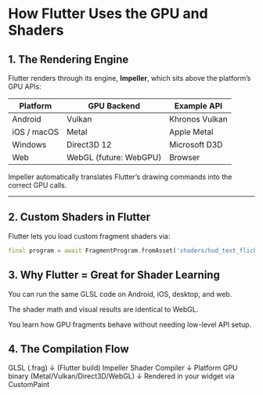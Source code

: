 # How Flutter Uses the GPU and Shaders

## 1. The Rendering Engine
Flutter renders through its engine, **Impeller**, which sits above the platform’s GPU APIs:

| Platform | GPU Backend | Example API |
|-----------|--------------|--------------|
| Android | Vulkan | Khronos Vulkan |
| iOS / macOS | Metal | Apple Metal |
| Windows | Direct3D 12 | Microsoft D3D |
| Web | WebGL (future: WebGPU) | Browser |

Impeller automatically translates Flutter’s drawing commands into the correct GPU calls.

---

## 2. Custom Shaders in Flutter

Flutter lets you load custom fragment shaders via:

```dart
final program = await FragmentProgram.fromAsset('shaders/hud_text_flicker.frag');
```

## 3. Why Flutter = Great for Shader Learning

You can run the same GLSL code on Android, iOS, desktop, and web.

The shader math and visual results are identical to WebGL.

You learn how GPU fragments behave without needing low-level API setup.

## 4. The Compilation Flow

GLSL (.frag)
     ↓ (Flutter build)
Impeller Shader Compiler
     ↓
Platform GPU binary (Metal/Vulkan/Direct3D/WebGL)
     ↓
Rendered in your widget via CustomPaint
